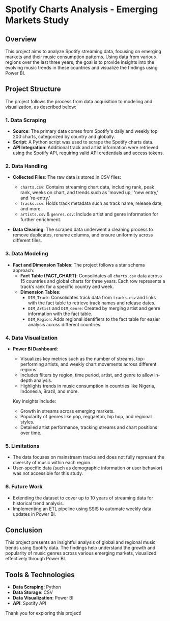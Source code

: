 # Spotify Charts Analysis - Emerging Markets Study

## Overview

This project aims to analyze Spotify streaming data, focusing on emerging markets and their music consumption patterns. Using data from various regions over the last three years, the goal is to provide insights into the evolving music trends in these countries and visualize the findings using Power BI.

## Project Structure

The project follows the process from data acquisition to modeling and visualization, as described below:

### 1. Data Scraping
- **Source**: The primary data comes from Spotify's daily and weekly top 200 charts, categorized by country and globally.
- **Script**: A Python script was used to scrape the Spotify charts data.
- **API Integration**: Additional track and artist information were retrieved using the Spotify API, requiring valid API credentials and access tokens.

### 2. Data Handling
- **Collected Files**: The raw data is stored in CSV files:
  - `charts.csv`: Contains streaming chart data, including rank, peak rank, weeks on chart, and trends such as 'moved up,' 'new entry,' and 're-entry.'
  - `tracks.csv`: Holds track metadata such as track name, release date, and more.
  - `artists.csv` & `genres.csv`: Include artist and genre information for further enrichment.
  
- **Data Cleaning**: The scraped data underwent a cleaning process to remove duplicates, rename columns, and ensure uniformity across different files.

### 3. Data Modeling
- **Fact and Dimension Tables**: The project follows a star schema approach:
  - **Fact Table (FACT_CHART)**: Consolidates all `charts.csv` data across 15 countries and global charts for three years. Each row represents a track’s rank for a specific country and week.
  - **Dimension Tables**:
    - `DIM_Track`: Consolidates track data from `tracks.csv` and links with the fact table to retrieve track names and release dates.
    - `DIM_Artist` and `DIM_Genre`: Created by merging artist and genre information with the fact table.
    - `DIM_Region`: Adds regional identifiers to the fact table for easier analysis across different countries.

### 4. Data Visualization
- **Power BI Dashboard**: 
  - Visualizes key metrics such as the number of streams, top-performing artists, and weekly chart movements across different regions.
  - Includes filters by region, time period, artist, and genre to allow in-depth analysis.
  - Highlights trends in music consumption in countries like Nigeria, Indonesia, Brazil, and more.
  
  Key insights include:
  - Growth in streams across emerging markets.
  - Popularity of genres like pop, reggaeton, hip hop, and regional styles.
  - Detailed artist performance, tracking streams and chart positions over time.

### 5. Limitations
- The data focuses on mainstream tracks and does not fully represent the diversity of music within each region.
- User-specific data (such as demographic information or user behavior) was not accessible for this study.
  
### 6. Future Work
- Extending the dataset to cover up to 10 years of streaming data for historical trend analysis.
- Implementing an ETL pipeline using SSIS to automate weekly data updates in Power BI.

## Conclusion
This project presents an insightful analysis of global and regional music trends using Spotify data. The findings help understand the growth and popularity of music genres across various emerging markets, visualized effectively through Power BI.

## Tools & Technologies
- **Data Scraping**: Python
- **Data Storage**: CSV
- **Data Visualization**: Power BI
- **API**: Spotify API

Thank you for exploring this project!


